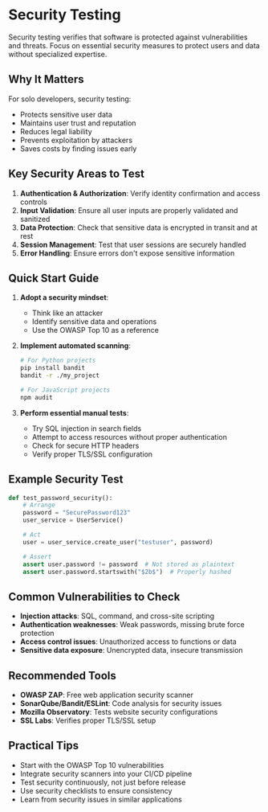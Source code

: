 # Security Testing

Security testing verifies that software is protected against vulnerabilities and threats. Focus on essential security measures to protect users and data without specialized expertise.

## Why It Matters

For solo developers, security testing:
- Protects sensitive user data
- Maintains user trust and reputation
- Reduces legal liability
- Prevents exploitation by attackers
- Saves costs by finding issues early

## Key Security Areas to Test

1. **Authentication & Authorization**: Verify identity confirmation and access controls
2. **Input Validation**: Ensure all user inputs are properly validated and sanitized
3. **Data Protection**: Check that sensitive data is encrypted in transit and at rest
4. **Session Management**: Test that user sessions are securely handled
5. **Error Handling**: Ensure errors don't expose sensitive information

## Quick Start Guide

1. **Adopt a security mindset**:
   - Think like an attacker
   - Identify sensitive data and operations
   - Use the OWASP Top 10 as a reference

2. **Implement automated scanning**:
   ```bash
   # For Python projects
   pip install bandit
   bandit -r ./my_project

   # For JavaScript projects
   npm audit
   ```

3. **Perform essential manual tests**:
   - Try SQL injection in search fields
   - Attempt to access resources without proper authentication
   - Check for secure HTTP headers
   - Verify proper TLS/SSL configuration

## Example Security Test

```python
def test_password_security():
    # Arrange
    password = "SecurePassword123"
    user_service = UserService()

    # Act
    user = user_service.create_user("testuser", password)

    # Assert
    assert user.password != password  # Not stored as plaintext
    assert user.password.startswith("$2b$")  # Properly hashed
```

## Common Vulnerabilities to Check

- **Injection attacks**: SQL, command, and cross-site scripting
- **Authentication weaknesses**: Weak passwords, missing brute force protection
- **Access control issues**: Unauthorized access to functions or data
- **Sensitive data exposure**: Unencrypted data, insecure transmission

## Recommended Tools

- **OWASP ZAP**: Free web application security scanner
- **SonarQube/Bandit/ESLint**: Code analysis for security issues
- **Mozilla Observatory**: Tests website security configurations
- **SSL Labs**: Verifies proper TLS/SSL setup

## Practical Tips

- Start with the OWASP Top 10 vulnerabilities
- Integrate security scanners into your CI/CD pipeline
- Test security continuously, not just before release
- Use security checklists to ensure consistency
- Learn from security issues in similar applications
